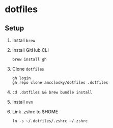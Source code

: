 # dotfiles

## Setup

1. Install `brew`

1. Install GitHub CLI
    ```
    brew install gh
    ```

1. Clone `dotfiles`
    ```
    gh login
    gh repo clone amcclosky/dotfiles .dotfiles
    ```

1. `cd .dotfiles && brew bundle install`

1. Install `nvm` 

1. Link .zshrc to $HOME
    ```
    ln -s ~/.dotfiles/.zshrc ~/.zshrc
    ```
